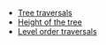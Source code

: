 - [ Tree traversals ](https://github.com/javadroider/AlgoDSInJava/blob/master/src/com/javadroider/ds/tree/Traversals.java)
- [ Height of the tree ](https://github.com/javadroider/AlgoDSInJava/blob/master/src/com/javadroider/ds/tree/HeightOfTheTree.java)
- [ Level order traversals ](https://github.com/javadroider/AlgoDSInJava/blob/master/src/com/javadroider/ds/tree/LevelOrderTraversal.java)
